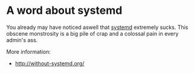 
# A word about systemd

You already may have noticed aswell that
[systemd](https://www.freedesktop.org/wiki/Software/systemd/)
extremely sucks.
This obscene monstrosity is a big pile of crap and a colossal pain
in every admin's ass.

More information:

* http://without-systemd.org/

